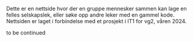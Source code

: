 Dette er en nettside hvor der en gruppe mennesker sammen kan lage en felles selskapslek, eller søke opp andre leker med en gammel kode.
Nettsiden er laget i forbindelse med et prosjekt i IT1 for vg2, våren 2024.

to be continued
